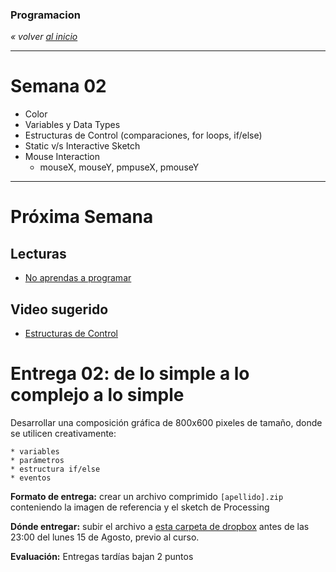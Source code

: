 ### Programacion
*« volver [al inicio](https://github.com/sergiomajluf/programacion)*

---

# Semana 02

* Color
* Variables y Data Types
* Estructuras de Control (comparaciones, for loops, if/else)
* Static v/s Interactive Sketch
* Mouse Interaction
	* mouseX, mouseY, pmpuseX, pmouseY 


---



# Próxima Semana
## Lecturas
* [No aprendas a programar](https://techcrunch.com/2016/05/10/please-dont-learn-to-code/)

## Video sugerido
* [Estructuras de Control](https://www.acamica.com/clases/373/programacion-creativa-con-processing/estructuras-de-control-condicionales)
	

# Entrega 02: de lo simple a lo complejo a lo simple
Desarrollar una composición gráfica de 800x600 pixeles de tamaño, donde se utilicen creativamente:

	* variables
	* parámetros
	* estructura if/else
	* eventos

	
**Formato de entrega:**
crear un archivo comprimido `[apellido].zip` conteniendo la imagen de referencia y el sketch de Processing

**Dónde entregar:**
subir el archivo a [esta carpeta de dropbox](https://www.dropbox.com/request/7wL5s29TbcFX9j52dkQ0) antes de las 23:00 del lunes 15 de Agosto, previo al curso.

**Evaluación:**
Entregas tardías bajan 2 puntos
